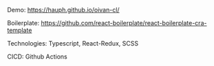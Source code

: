 Demo: https://hauph.github.io/oivan-cl/

Boilerplate: https://github.com/react-boilerplate/react-boilerplate-cra-template

Technologies: Typescript, React-Redux, SCSS

CICD: Github Actions
